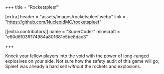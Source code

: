 +++
title = "Rocketspleef"

[extra]
header = "assets/images/rocketspleef.webp"
link = "https://github.com/NucleoidMC/rocketspleef"

[[extra.contributors]]
name = "SuperCoder"
minecraft = "e60d6f03ff174984a801681e5be8dac3"

+++

Knock your fellow players into the void with the power of long-ranged explosives on your side. Not sure how the safety audit of this game will go; Spleef was already a hard sell *without* the rockets and explosions.

